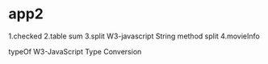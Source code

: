 # app2
1.checked
2.table sum
3.split
W3-javascript String method split
4.movieInfo



typeOf
W3-JavaScript Type Conversion
